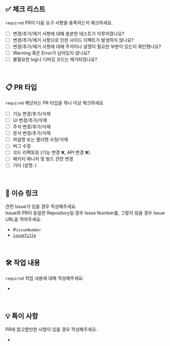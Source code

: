 ## ✅ 체크 리스트

`required` PR이 다음 요구 사항을 충족하는지 체크하세요.

- [ ] 변경/추가/제거 사항에 대해 충분한 테스트가 이루어졌나요?
- [ ] 변경/추가/제거 사항으로 인한 사이드 이펙트가 발생하지 않나요?
- [ ] 변경/추가/제거 사항에 대해 주석이나 설명이 필요한 부분이 있는지 확인했나요?
- [ ] Warning 혹은 Error가 남아있지 않나요?
- [ ] 불필요한 log나 디버깅 코드는 제거되었나요?

<br/>

## 📋 PR 타입

`required` 해당되는 PR 타입을 하나 이상 체크하세요.

- [ ] 기능 변경/추가/삭제
- [ ] UI 변경/추가/삭제
- [ ] 주석 변경/추가/삭제
- [ ] 문서 변경/추가/삭제
- [ ] 파일명 또는 폴더명 수정/삭제
- [ ] 버그 수정
- [ ] 코드 리팩토링 (기능 변경 ❌, API 변경 ❌)
- [ ] 패키지 매니저 및 빌드 관련 변경
- [ ] 기타 (설명: )

<br/>

## 🔗 이슈 링크

관련 Issue가 있을 경우 작성해주세요.<br/>
Issue와 PR이 동일한 Repository일 경우 Issue Number를, 그렇지 않을 경우 Issue URL을 적어주세요.

- #`issueNumber`
- [`issueTitle`](`URL`)

<br/>

## 🛠️ 작업 내용

`required` 작업 내용에 대해 작성해주세요.

-

<br/>

## 💡 특이 사항

PR에 참고할만한 사항이 있을 경우 작성해주세요.

-

<br/>
